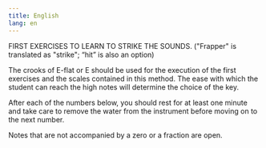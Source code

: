 ```yaml
---
title: English
lang: en
---
```


FIRST EXERCISES TO LEARN TO STRIKE THE SOUNDS.
("Frapper" is translated as "strike"; “hit” is also an option)


The crooks of E-flat or E should be used for the execution of the first exercises and the scales contained in this method. The ease with which the student can reach the high notes will determine the choice of the key.

After each of the numbers below, you should rest for at least one minute and take care to remove the water from the instrument before moving on to the next number.

Notes that are not accompanied by a zero or a fraction are open.
